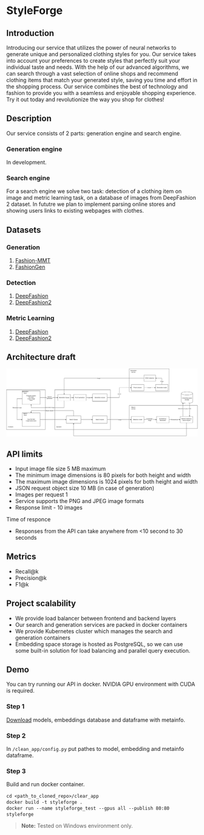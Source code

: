 # StyleForge
## Introduction
Introducing our service that utilizes the power of neural networks to generate unique and personalized clothing styles for you. Our service takes into account your preferences to create styles that perfectly suit your individual taste and needs. With the help of our advanced algorithms, we can search through a vast selection of online shops and recommend clothing items that match your generated style, saving you time and effort in the shopping process. Our service combines the best of technology and fashion to provide you with a seamless and enjoyable shopping experience. Try it out today and revolutionize the way you shop for clothes!

## Description
Our service consists of 2 parts: generation engine and search engine.

### Generation engine
In development.
### Search engine
For a search engine we solve two task: detection of a clothing item on image and metric learning task, on a database of images from DeepFashion 2 dataset. 
In fututre we plan to implement parsing online stores and showing users links to existing webpages with clothes.

## Datasets
### Generation
1. [Fashion-MMT](https://github.com/syuqings/Fashion-MMT)
2. [FashionGen](https://arxiv.org/pdf/1806.08317v1.pdf)
### Detection
1. [DeepFashion](http://mmlab.ie.cuhk.edu.hk/projects/DeepFashion.html)
2. [DeepFashion2](https://github.com/switchablenorms/DeepFashion2)
### Metric Learning 
1. [DeepFashion](http://mmlab.ie.cuhk.edu.hk/projects/DeepFashion.html)
2. [DeepFashion2](https://github.com/switchablenorms/DeepFashion2)

## Architecture draft
![xd](resources/StyleForge.drawio.png)


## API limits

* Input image file size 5 MB maximum
* The minimum image dimensions is 80 pixels for both height and width
* The maximum image dimensions is 1024 pixels for both height and width
* JSON request object size 10 MB (in case of generation)
* Images per request 1
* Service supports the PNG and JPEG image formats
* Response limit - 10 images

Time of responce
* Responses from the API can take anywhere from <10 second to 30 seconds


## Metrics
* Recall@k
* Precision@k
* F1@k

## Project scalability
* We provide load balancer between frontend and backend layers
* Our search and generation services are packed in docker containers
* We provide Kubernetes cluster which manages the search and generation containers
* Embedding space storage is hosted as PostgreSQL, so we can use some built-in solution for load balancing and parallel query execution.

## Demo
You can try running our API in docker. NVIDIA GPU environment with CUDA is required.
### Step 1
[Download](https://drive.google.com/drive/folders/108w6526DIhWNO5WDkgMcGwFPvjGFdf7N?usp=sharing) models, embeddings database and dataframe with metainfo.
### Step 2
In ```/clean_app/config.py``` put pathes to model, embedding and metainfo dataframe.
### Step 3
Build and run docker container.
```commandline
cd <path_to_cloned_repo>/clear_app
docker build -t styleforge . 
docker run --name styleforge_test --gpus all --publish 80:80 styleforge
```

> **Note:**
> Tested on Windows environment only.
